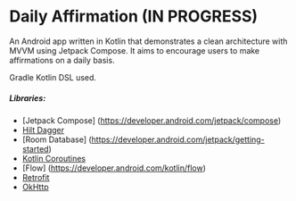 # Daily Affirmation (IN PROGRESS)
 An Android app written in Kotlin that demonstrates a clean architecture with MVVM using Jetpack Compose.
 It aims to encourage users to make affirmations on a daily basis.

Gradle Kotlin DSL used.

##### Libraries:
- [Jetpack Compose] (https://developer.android.com/jetpack/compose)
- [Hilt Dagger](https://developer.android.com/training/dependency-injection/hilt-android) 
- [Room Database] (https://developer.android.com/jetpack/getting-started)
- [Kotlin Coroutines](https://developer.android.com/kotlin/coroutines)
- [Flow] (https://developer.android.com/kotlin/flow)
- [Retrofit](https://square.github.io/retrofit/)
- [OkHttp](https://square.github.io/okhttp/)
